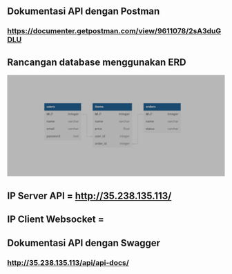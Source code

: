 ## Dokumentasi API dengan Postman

### https://documenter.getpostman.com/view/9611078/2sA3duGDLU

## Rancangan database menggunakan ERD

![Rancangan Database ERD](/images/erd.png)

## IP Server API = http://35.238.135.113/

## IP Client Websocket =

## Dokumentasi API dengan Swagger

### http://35.238.135.113/api/api-docs/
